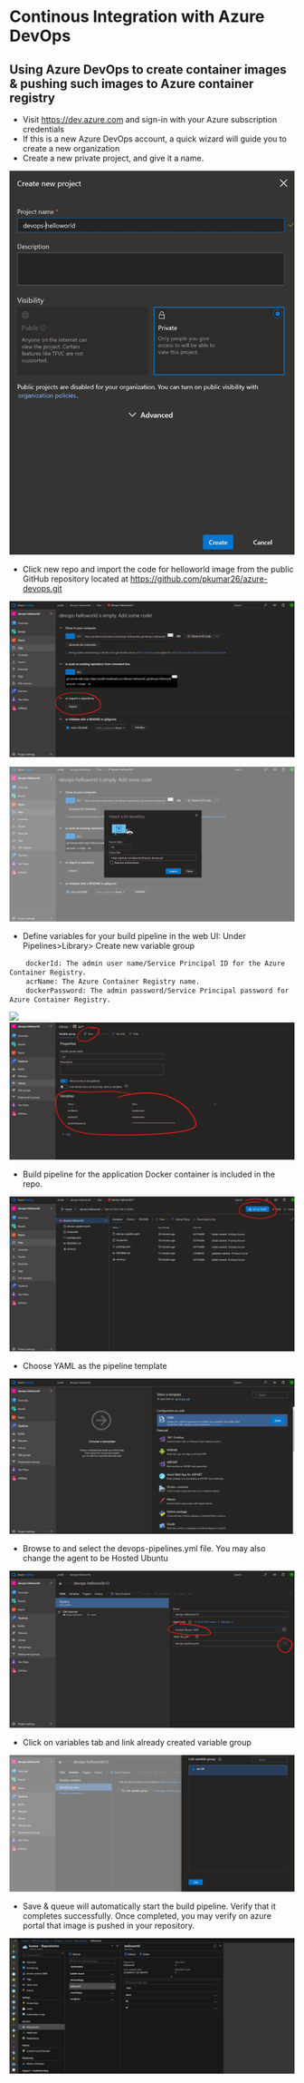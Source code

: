 
# Continous Integration with Azure DevOps

## Using Azure DevOps to create container images & pushing such images to Azure container registry
- Visit https://dev.azure.com and sign-in with your Azure subscription credentials
- If this is a new Azure DevOps account, a quick wizard will guide you to create a new organization
- Create a new private project, and give it a name.

![](images/1-newproject.jpg)
- Click new repo and import the code for helloworld image from the public GitHub repository located at https://github.com/pkumar26/azure-devops.git

![](images/2-importrepo.jpg)

![](images/3-importrepo.jpg)
- Define variables for your build pipeline in the web UI: Under Pipelines>Library> Create new variable group
>
        dockerId: The admin user name/Service Principal ID for the Azure Container Registry.
        acrName: The Azure Container Registry name.
        dockerPassword: The admin password/Service Principal password for Azure Container Registry.
![](images/7-variablegroup.jpg.jpg)
![](images/8-variables.jpg)
- Build pipeline for the application Docker container is included in the repo.

![](images/4-setupbuild.jpg)
- Choose YAML as the pipeline template

![](images/5-yaml.jpg)
- Browse to and select the devops-pipelines.yml file. You may also change the agent to be Hosted Ubuntu

![](images/6-yamlfile.jpg)

- Click on variables tab and link already created variable group

![](images/9-link.jpg)

- Save & queue will automatically start the build pipeline. Verify that it completes successfully. Once completed, you may verify on azure portal that image is pushed in your repository.

![](images/10-repos.jpg)
